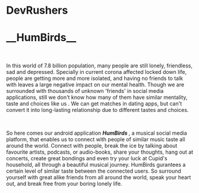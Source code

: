 # DevRushers


<h1> __HumBirds__ </h1>
<br>
<p> In this world of 7.8 billion population, many people are still lonely, friendless, sad and depressed. Specially in current corona affected locked down life, people are getting more and more isolated, and having no friends to talk with leaves a large negative impact on our mental health. Though we are surrounded with thousands of unknown 'friends' in social media applications, still we don't know how many of them have similar mentality, taste and choices like us . We can get matches in dating apps, but can't convert it into long-lasting relationship due to different tastes and choices. </p>
<br>
<p> So here comes our android application <b><em> HumBirds </em></b>, a musical social media platform, that enables us to connect with people of similar music taste all around the world. Connect with people, break the ice by talking about favourite artists, podcasts, or audio-books, share your thoughts, hang out at concerts, create great bondings and even try your luck at Cupid's household, all through a beautiful musical journey. HumBirds gurantees a certain level of similar taste between the connected users. So surround yourself with great alike friends from all around the world, speak your heart out, and break free from your boring lonely life. </p>
